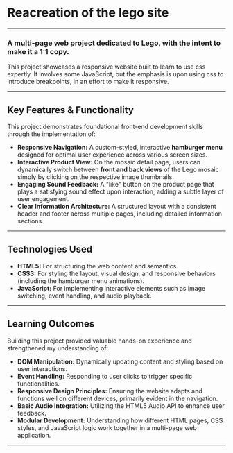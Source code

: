 # Reacreation of the lego site

---

### A multi-page web project dedicated to Lego, with the intent to make it a 1:1 copy.
This project showcases a responsive website built to learn to use css expertly. It involves some JavaScript, but the emphasis is upon using css to introduce breakpoints, in an effort to make it responsive.

---

## Key Features & Functionality

This project demonstrates foundational front-end development skills through the implementation of:

* **Responsive Navigation:** A custom-styled, interactive **hamburger menu** designed for optimal user experience across various screen sizes.
* **Interactive Product View:** On the mosaic detail page, users can dynamically switch between **front and back views** of the Lego mosaic simply by clicking on the respective image thumbnails.
* **Engaging Sound Feedback:** A "like" button on the product page that plays a satisfying sound effect upon interaction, adding a subtle layer of user engagement.
* **Clear Information Architecture:** A structured layout with a consistent header and footer across multiple pages, including detailed information sections.

---

## Technologies Used

* **HTML5:** For structuring the web content and semantics.
* **CSS3:** For styling the layout, visual design, and responsive behaviors (including the hamburger menu animations).
* **JavaScript:** For implementing interactive elements such as image switching, event handling, and audio playback.

---

## Learning Outcomes

Building this project provided valuable hands-on experience and strengthened my understanding of:

* **DOM Manipulation:** Dynamically updating content and styling based on user interactions.
* **Event Handling:** Responding to user clicks to trigger specific functionalities.
* **Responsive Design Principles:** Ensuring the website adapts and functions well on different devices, primarily evident in the navigation.
* **Basic Audio Integration:** Utilizing the HTML5 Audio API to enhance user feedback.
* **Modular Development:** Understanding how different HTML pages, CSS styles, and JavaScript logic work together in a multi-page web application.

---
